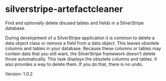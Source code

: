 silverstripe-artefactcleaner
============================

Find and optionally delete disused tables and fields in a SilverStripe
database.

During development of a SilverStripe application it is common to delete
a data object class or remove a field from a data object. This leaves
obsolete columns and tables in your database. Because these columns or
tables may contain data that you still want, the SilverStripe framework
doesn't delete those automatically. This task displays the obsolete
columns and tables. It also provides a way to delete them. If you do
that, there is no undo.

Version: 1.0.2
